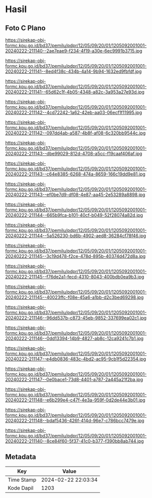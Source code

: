 # Hasil

## Foto C Plano

https://sirekap-obj-formc.kpu.go.id/bd37/pemilu/pdpr/12/05/09/20/01/1205092001001-20240222-211140--2ae7eae9-f234-4f19-a30e-6ec9991b3715.jpg

https://sirekap-obj-formc.kpu.go.id/bd37/pemilu/pdpr/12/05/09/20/01/1205092001001-20240222-211141--8ed4f38c-434b-4a14-9b94-1632ed9fbfdf.jpg

https://sirekap-obj-formc.kpu.go.id/bd37/pemilu/pdpr/12/05/09/20/01/1205092001001-20240222-211141--65d62c1f-4b05-4348-a82c-3a953a27e93d.jpg

https://sirekap-obj-formc.kpu.go.id/bd37/pemilu/pdpr/12/05/09/20/01/1205092001001-20240222-211142--4cd72242-1a62-42eb-aa03-06ecf1f11995.jpg

https://sirekap-obj-formc.kpu.go.id/bd37/pemilu/pdpr/12/05/09/20/01/1205092001001-20240222-211142--097dd4ab-a587-4b8f-af08-6c320bb9544c.jpg

https://sirekap-obj-formc.kpu.go.id/bd37/pemilu/pdpr/12/05/09/20/01/1205092001001-20240222-211143--dbe99029-812d-4708-a5cc-f19caaf406af.jpg

https://sirekap-obj-formc.kpu.go.id/bd37/pemilu/pdpr/12/05/09/20/01/1205092001001-20240222-211143--c64e8385-6268-474a-8659-166c19dd9e81.jpg

https://sirekap-obj-formc.kpu.go.id/bd37/pemilu/pdpr/12/05/09/20/01/1205092001001-20240222-211143--ef0be7d9-df08-4e87-aa45-2e53289a8898.jpg

https://sirekap-obj-formc.kpu.go.id/bd37/pemilu/pdpr/12/05/09/20/01/1205092001001-20240222-211144--665b9fca-b101-40cf-b049-52f28074a82d.jpg

https://sirekap-obj-formc.kpu.go.id/bd37/pemilu/pdpr/12/05/09/20/01/1205092001001-20240222-211144--5a526230-bd6b-4902-aed8-36284cf78f46.jpg

https://sirekap-obj-formc.kpu.go.id/bd37/pemilu/pdpr/12/05/09/20/01/1205092001001-20240222-211145--3c19d478-f2ce-478d-895b-40374d472d8a.jpg

https://sirekap-obj-formc.kpu.go.id/bd37/pemilu/pdpr/12/05/09/20/01/1205092001001-20240222-211145--f76de2a1-fecd-4310-8043-400bdb0ea9b3.jpg

https://sirekap-obj-formc.kpu.go.id/bd37/pemilu/pdpr/12/05/09/20/01/1205092001001-20240222-211145--40023ffc-f08e-45a6-a1bb-d2c3bed69298.jpg

https://sirekap-obj-formc.kpu.go.id/bd37/pemilu/pdpr/12/05/09/20/01/1205092001001-20240222-211146--96dd537b-c873-45eb-9852-337699ea02c1.jpg

https://sirekap-obj-formc.kpu.go.id/bd37/pemilu/pdpr/12/05/09/20/01/1205092001001-20240222-211146--0dd13394-14b9-4827-ab8c-12ca9241c7b1.jpg

https://sirekap-obj-formc.kpu.go.id/bd37/pemilu/pdpr/12/05/09/20/01/1205092001001-20240222-211147--e4db0836-483c-4bd2-ac95-9cb1f5d22354.jpg

https://sirekap-obj-formc.kpu.go.id/bd37/pemilu/pdpr/12/05/09/20/01/1205092001001-20240222-211147--0e0bace1-73d8-4401-a787-2a445a21f2ba.jpg

https://sirekap-obj-formc.kpu.go.id/bd37/pemilu/pdpr/12/05/09/20/01/1205092001001-20240222-211148--e6b299e4-c47f-4e3a-959f-0d2de44e3b01.jpg

https://sirekap-obj-formc.kpu.go.id/bd37/pemilu/pdpr/12/05/09/20/01/1205092001001-20240222-211148--bdaf5436-426f-414d-96e7-c786bcc7479e.jpg

https://sirekap-obj-formc.kpu.go.id/bd37/pemilu/pdpr/12/05/09/20/01/1205092001001-20240222-211140--8ce84f60-5f37-41c0-b377-f390bb8ab744.jpg


## Metadata

| Key        | Value               |
| ---------- | ------------------- |
| Time Stamp | 2024-02-22 22:03:34 |
| Kode Dapil | 1203                |



